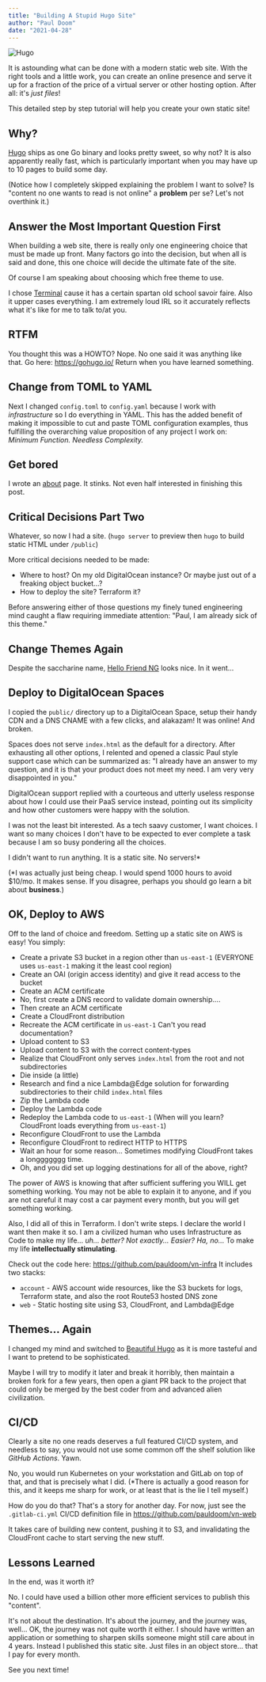 ```yaml
---
title: "Building A Stupid Hugo Site"
author: "Paul Doom"
date: "2021-04-28"
---
```

![Hugo](/images/hugo-logo.png)

It is astounding what can be done with a modern static web site.   With the right
tools and a little work, you can create an online presence and serve it up
for a fraction of the price of a virtual server or other hosting option.  After
all: it's _just files_!

This detailed step by step tutorial will help you create your own static site!
## Why?

[Hugo](https://gohugo.io/) ships as one Go binary and looks pretty sweet, so why not?
It is also apparently really fast, which is particularly important when you may have
up to 10 pages to build some day.

(Notice how I completely skipped explaining the problem I want to solve?
Is "content no one wants to read is not online" a __problem__ per se?  Let's not
overthink it.)

## Answer the Most Important Question First

When building a web site, there is really only one engineering choice
that must be made up front.   Many factors go into the decision, but when all
is said and done, this one choice will decide the ultimate fate
of the site.

Of course I am speaking about choosing which free theme to use.

I chose [Terminal](https://github.com/panr/hugo-theme-terminal) cause
it has a certain spartan old school savoir faire.  Also it upper cases
everything.  I am extremely loud IRL so it accurately reflects what it's
like for me to talk to/at you.

## RTFM

You thought this was a HOWTO?  Nope.  No one said it was anything like
that.  Go here: <https://gohugo.io/>  Return when you have learned something.

## Change from TOML to YAML

Next I changed `config.toml` to `config.yaml` because I work with _infrastructure_
so I do everything in YAML.  This has the added benefit
of making it impossible to cut and paste TOML configuration examples, thus
fulfilling the overarching value proposition of any project I work on: _Minimum Function.  Needless Complexity._
## Get bored

I wrote an [about](/about/) page.  It stinks.   Not even half interested in finishing
this post.

## Critical Decisions Part Two

Whatever, so now I had a site.  (`hugo server` to preview then
`hugo` to build static HTML under `/public`)

More critical decisions needed to be made:

* Where to host?  On my old DigitalOcean instance?  Or maybe just out of a
  freaking object bucket...?
* How to deploy the site?  Terraform it?

Before answering either of those questions my finely tuned engineering mind
caught a flaw requiring immediate attention:  "Paul, I am already sick of this theme."

## Change Themes Again

Despite the saccharine name, [Hello Friend NG](https://themes.gohugo.io/hugo-theme-hello-friend-ng/) looks nice.  In it went...

## Deploy to DigitalOcean Spaces

I copied the `public/` directory up to a DigitalOcean Space, setup their handy
CDN and a DNS CNAME with a few clicks, and alakazam!  It was online!  And broken.

Spaces does not serve `index.html` as the default for
a directory.  After exhausting all other options, I relented and
opened a classic Paul style support case which can be summarized
as: "I already have an answer to my question, and it is that your product
does not meet my need.  I am very very disappointed in you."

DigitalOcean support replied with a courteous and utterly useless response about
how I could use their PaaS service instead, pointing out its simplicity
and how other customers were happy with the solution.

I was not the least bit interested.  As a tech saavy customer, I want choices.
I want so many choices I don't have to be expected to
ever complete a task because I am so busy pondering all the choices.

I didn't want to run anything.  It is a static site.  No servers!*

(*I was actually just being cheap.  I would spend 1000 hours to
avoid $10/mo.  It makes sense.  If you disagree, perhaps you should go learn
a bit about **business**.)

## OK, Deploy to AWS

Off to the land of choice and freedom.  Setting up a static site on AWS is easy!  You simply:

* Create a private S3 bucket in a region other than `us-east-1` (EVERYONE uses `us-east-1` making it
  the least cool region)
* Create an OAI (origin access identity) and give it read access to the bucket
* Create an ACM certificate
* No, first create a DNS record to validate domain ownership....
* Then create an ACM certificate
* Create a CloudFront distribution
* Recreate the ACM certificate in `us-east-1`  Can't you read documentation?
* Upload content to S3
* Upload content to S3 with the correct content-types
* Realize that CloudFront only serves `index.html` from the root and not subdirectories
* Die inside (a little)
* Research and find a nice Lambda@Edge solution for forwarding subdirectories to their
  child `index.html` files
* Zip the Lambda code
* Deploy the Lambda code
* Redeploy the Lambda code to `us-east-1` (When will you learn?  CloudFront loads everything
  from `us-east-1`)
* Reconfigure CloudFront to use the Lambda
* Reconfigure CloudFront to redirect HTTP to HTTPS
* Wait an hour for some reason... Sometimes modifying CloudFront takes a longgggggg time.
* Oh, and you did set up logging destinations for all of the above, right?

The power of AWS is knowing that after sufficient suffering you WILL get something working.
You may not be able to explain it to anyone, and if you are not careful it may cost a car payment
every month, but you will get something working.

Also, I did all of this in Terraform.  I don't write steps.  I declare the world I want then make it so.
I am a civilized human who uses Infrastructure as Code to make my life... *uh... better? Not exactly... Easier?  Ha, no...*
To make my life **intellectually stimulating**.

Check out the code here: <https://github.com/pauldoom/vn-infra>  It includes 
two stacks:

* `account` - AWS account wide resources, like the S3 buckets for logs,
  Terraform state, and also the root Route53 hosted DNS zone
* `web` - Static hosting site using S3, CloudFront, and Lambda@Edge

## Themes... Again

I changed my mind and switched to [Beautiful Hugo](https://github.com/halogenica/beautifulhugo)
as it is more tasteful and I want to pretend to be sophisticated.

Maybe I will try to modify it later and break it horribly, then maintain
a broken fork for a few years, then open a giant PR back to the project
that could only be merged by the best coder from and advanced alien civilization.
## CI/CD

Clearly a site no one reads deserves a full featured CI/CD system, and
needless to say, you would not use some common off the shelf solution
like *GitHub Actions*.  Yawn.

No, you would run Kubernetes on your workstation and GitLab on top of that,
and that is precisely what I did.  (*There is actually a good reason for this,
and it keeps me sharp for work, or at least that is the lie I tell myself.)

How do you do that?  That's a story for another day.  For now, just see
the `.gitlab-ci.yml` CI/CD definition file in <https://github.com/pauldoom/vn-web>

It takes care of building new content, pushing it to S3, and invalidating the
CloudFront cache to start serving the new stuff.

## Lessons Learned

In the end, was it worth it?

No.  I could have used a billion other more efficient services to publish this "content".

It's not about the destination.  It's about the journey, and the journey was, well... OK,
the journey was not quite worth it either.  I should have written an application or something
to sharpen skills someone might still care about in 4 years.   Instead I published
this static site.  Just files in an object store... that I pay for every month.

See you next time!
